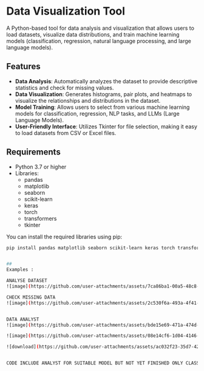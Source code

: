 # Data Visualization Tool

A Python-based tool for data analysis and visualization that allows users to load datasets, visualize data distributions, and train machine learning models (classification, regression, natural language processing, and large language models).

## Features

- **Data Analysis**: Automatically analyzes the dataset to provide descriptive statistics and check for missing values.
- **Data Visualization**: Generates histograms, pair plots, and heatmaps to visualize the relationships and distributions in the dataset.
- **Model Training**: Allows users to select from various machine learning models for classification, regression, NLP tasks, and LLMs (Large Language Models).
- **User-Friendly Interface**: Utilizes Tkinter for file selection, making it easy to load datasets from CSV or Excel files.

## Requirements

- Python 3.7 or higher
- Libraries:
  - pandas
  - matplotlib
  - seaborn
  - scikit-learn
  - keras
  - torch
  - transformers
  - tkinter

You can install the required libraries using pip:

```bash
pip install pandas matplotlib seaborn scikit-learn keras torch transformers


##
Examples :

ANALYSE DATASET
![image](https://github.com/user-attachments/assets/7ca86ba1-00a5-48c8-bc5c-94f5a901e820)

CHECK MISSING DATA
![image](https://github.com/user-attachments/assets/2c530f6a-493a-4f41-8e1e-7a23257236f2)


DATA ANALYST
![image](https://github.com/user-attachments/assets/bde15e69-471a-474d-a5a7-b0d2d8a0cfff)

![image](https://github.com/user-attachments/assets/08e14cf6-1d04-4146-af49-0221246feeae)

![download](https://github.com/user-attachments/assets/ac032f23-35d7-42fd-9fca-3f35ec832bcc)


CODE INCLUDE ANALYST FOR SUITABLE MODEL BUT NOT YET FINISHED ONLY CLASSIFICATION ANG REGRESSION






